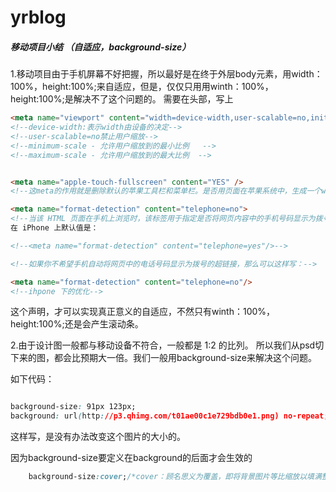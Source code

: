 yrblog
======

##### 移动项目小结 （自适应，background-size）

1.移动项目由于手机屏幕不好把握，所以最好是在终于外层body元素，用width：100%，height:100%;来自适应，但是，仅仅只用用winth：100%，height:100%;是解决不了这个问题的。
需要在头部，写上 
```html
<meta name="viewport" content="width=device-width,user-scalable=no,initial-scale=1,maximum-scale=1">
<!--device-width:表示width由设备的决定-->
<!--user-scalable=no禁止用户缩放-->
<!--minimum-scale - 允许用户缩放到的最小比例   -->
<!--maximum-scale - 允许用户缩放到的最大比例  -->


<meta name="apple-touch-fullscreen" content="YES" />
<!--这meta的作用就是删除默认的苹果工具栏和菜单栏。是否用页面在苹果系统中，生成一个web app content有两个值”yes”和”no”,当我们需要显示工具栏和菜单栏时，这个行meta就不用加了，默认就是显示。-->

<meta name="format-detection" content="telephone=no">
<!--当该 HTML 页面在手机上浏览时，该标签用于指定是否将网页内容中的手机号码显示为拨号的超链接。-->
在 iPhone 上默认值是：

<!--<meta name="format-detection" content="telephone=yes"/>-->

<!--如果你不希望手机自动将网页中的电话号码显示为拨号的超链接，那么可以这样写：-->

<meta name="format-detection" content="telephone=no"/>
<!--ihpone 下的优化-->

```
这个声明，才可以实现真正意义的自适应，不然只有winth：100%，height:100%;还是会产生滚动条。

2.由于设计图一般都与移动设备不符合，一般都是 1:2 的比列。
所以我们从psd切下来的图，都会比预期大一倍。我们一般用background-size来解决这个问题。

如下代码：

```css

background-size: 91px 123px;
background: url(http://p3.qhimg.com/t01ae00c1e729bdb0e1.png) no-repeat;

```

这样写，是没有办法改变这个图片的大小的。

因为background-size要定义在background的后面才会生效的

```css
    background-size:cover;/*cover：顾名思义为覆盖，即将背景图片等比缩放以填满整个容器；*/
```
